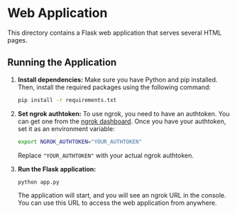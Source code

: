 # Web Application

This directory contains a Flask web application that serves several HTML pages.

## Running the Application

1.  **Install dependencies:**
    Make sure you have Python and pip installed. Then, install the required packages using the following command:
    ```bash
    pip install -r requirements.txt
    ```

2.  **Set ngrok authtoken:**
    To use ngrok, you need to have an authtoken. You can get one from the [ngrok dashboard](https://dashboard.ngrok.com/get-started/your-authtoken).
    Once you have your authtoken, set it as an environment variable:
    ```bash
    export NGROK_AUTHTOKEN="YOUR_AUTHTOKEN"
    ```
    Replace `"YOUR_AUTHTOKEN"` with your actual ngrok authtoken.

3.  **Run the Flask application:**
    ```bash
    python app.py
    ```
    The application will start, and you will see an ngrok URL in the console. You can use this URL to access the web application from anywhere.
